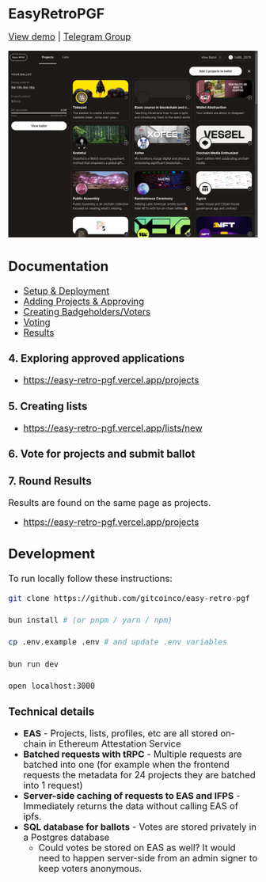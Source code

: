 # EasyRetroPGF

<div style="font-size:18px">

<a href="https://easy-retro-pgf.vercel.app">View demo</a>
<span>|</span>
<a href="https://t.me/+0oycDCvX3QY1NjEx">Telegram Group</a>

<div>

[<img src="./docs/screenshot.png">](https://easy-retro-pgf.vercel.app)

## Documentation

- [Setup & Deployment](./docs/01_setup.md)
- [Adding Projects & Approving](./docs/02_adding_projects.md)
- [Creating Badgeholders/Voters](./docs/03_creating_badgeholders.md)
- [Voting](./docs/04_voting.md)
- [Results](./docs/05_results.md)

### 4. Exploring approved applications

- https://easy-retro-pgf.vercel.app/projects

### 5. Creating lists

- https://easy-retro-pgf.vercel.app/lists/new

### 6. Vote for projects and submit ballot

### 7. Round Results

Results are found on the same page as projects.

- https://easy-retro-pgf.vercel.app/projects

## Development

To run locally follow these instructions:

```sh
git clone https://github.com/gitcoinco/easy-retro-pgf

bun install # (or pnpm / yarn / npm)

cp .env.example .env # and update .env variables

bun run dev

open localhost:3000
```

### Technical details

- **EAS** - Projects, lists, profiles, etc are all stored on-chain in Ethereum Attestation Service
- **Batched requests with tRPC** - Multiple requests are batched into one (for example when the frontend requests the metadata for 24 projects they are batched into 1 request)
- **Server-side caching of requests to EAS and IFPS** - Immediately returns the data without calling EAS of ipfs.
- **SQL database for ballots** - Votes are stored privately in a Postgres database
  - Could votes be stored on EAS as well? It would need to happen server-side from an admin signer to keep voters anonymous.
